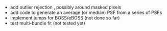 
- add outlier rejection , possibly around masked pixels
- add code to generate an average (or median) PSF from a series of PSFs
- implement jumps for BOSS/eBOSS (not done so far)
- test multi-bundle fit (not tested yet)

